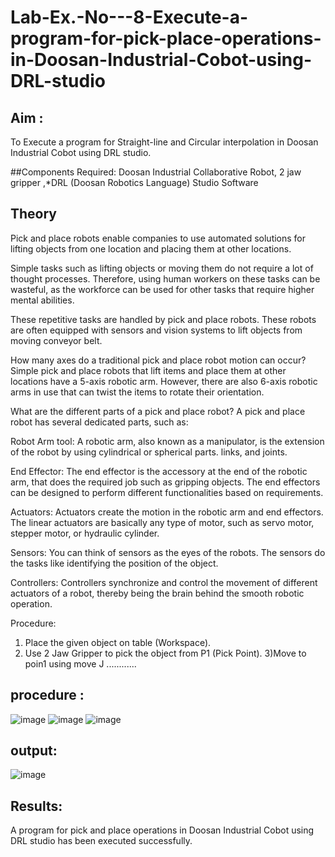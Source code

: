 # Lab-Ex.-No---8-Execute-a-program-for-pick-place-operations-in-Doosan-Industrial-Cobot-using-DRL-studio
## Aim :
To Execute a program for Straight-line and Circular interpolation in Doosan Industrial Cobot using DRL studio.

##Components Required: Doosan Industrial Collaborative Robot, 2 jaw gripper ,*DRL (Doosan Robotics Language) Studio Software


## Theory 
Pick and place robots enable companies to use automated solutions for lifting objects from one location and placing them at other locations.

Simple tasks such as lifting objects or moving them do not require a lot of thought processes. Therefore, using human workers on these tasks can be wasteful, as the workforce can be used for other tasks that require higher mental abilities.

These repetitive tasks are handled by pick and place robots. These robots are often equipped with sensors and vision systems to lift objects from moving conveyor belt.

How many axes do a traditional pick and place robot motion can occur?
Simple pick and place robots that lift items and place them at other locations have a 5-axis robotic arm. However, there are also 6-axis robotic arms in use that can twist the items to rotate their orientation.

What are the different parts of a pick and place robot?
A pick and place robot has several dedicated parts, such as:

Robot Arm tool: A robotic arm, also known as a manipulator, is the extension of the robot by using cylindrical or spherical parts. links, and joints.

End Effector: The end effector is the accessory at the end of the robotic arm, that does the required job such as gripping objects. The end effectors can be designed to perform different functionalities based on requirements.

Actuators: Actuators create the motion in the robotic arm and end effectors. The linear actuators are basically any type of motor, such as servo motor, stepper motor, or hydraulic cylinder.

Sensors: You can think of sensors as the eyes of the robots. The sensors do the tasks like identifying the position of the object.

Controllers: Controllers synchronize and control the movement of different actuators of a robot, thereby being the brain behind the smooth robotic operation.



Procedure:


1) Place the given object on table (Workspace).
2) Use 2 Jaw Gripper to pick the object from P1 (Pick Point). 
3)Move to poin1 using move J
............




## procedure : 
![image](https://github.com/VismayaNair/Lab-Ex.-No---8-Execute-a-program-for-pick-place-operations-in-Doosan-Industrial-Cobot-using-DRL-st/assets/93427210/6ddec4fa-17f2-48f1-bce0-b0adb4c088ed)
![image](https://github.com/VismayaNair/Lab-Ex.-No---8-Execute-a-program-for-pick-place-operations-in-Doosan-Industrial-Cobot-using-DRL-st/assets/93427210/9f78099b-6094-4101-8352-e5eb5d679eb9)
![image](https://github.com/VismayaNair/Lab-Ex.-No---8-Execute-a-program-for-pick-place-operations-in-Doosan-Industrial-Cobot-using-DRL-st/assets/93427210/1e42d911-1f44-4638-8b6a-29633edb3cc9)

## output:
![image](https://github.com/VismayaNair/Lab-Ex.-No---8-Execute-a-program-for-pick-place-operations-in-Doosan-Industrial-Cobot-using-DRL-st/assets/93427210/bd83f3e9-89da-41e1-b708-3dd0b2d4eb75)

## Results: 

A program for pick and place operations in Doosan Industrial Cobot using DRL studio has been executed successfully.



